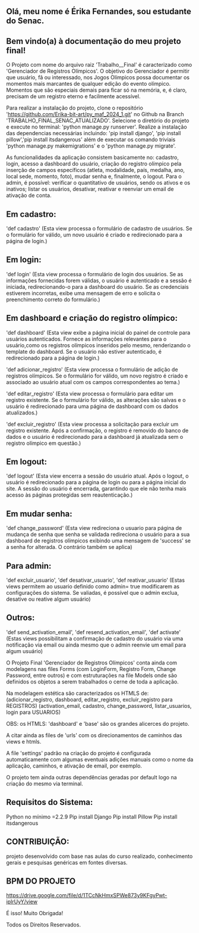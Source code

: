 ## Olá, meu nome é Érika Fernandes, sou estudante do Senac.

## Bem vindo(a) à documentação do meu projeto final!

O Projeto com nome do arquivo raiz 'Trabalho__Final' é caracterizado como 'Gerenciador de Registros Olímpicos'. 
O objetivo do Gerenciador é permitir que usuário, fã ou interessado, nos Jogos Olímpicos possa documentar os momentos mais 
marcantes de qualquer edição do evento olímpico. Momentos que são especiais demais para ficar só na memória, e, é claro,
precisam de um registro eterno e facilmente acessível.

Para realizar a instalação do projeto, clone o repositório 'https://github.com/Erika-bit-art/py_maf_2024_1.git' 
no Github na Branch 'TRABALHO_FINAL_SENAC_ATUALIZADO'. Selecione o diretório do projeto e execute no terminal:
'python manage.py runserver'. Realize a instalação das dependencias necessárias incluindo: 'pip install django', 
'pip install pillow','pip install itsdangerous' além de executar os comando triviais 'python manage.py makemigrations' 
e o 'python manage.py migrate'.

As funcionalidades da aplicação consistem basicamente no: cadastro, login, acesso a dashboard do usuário, criação do 
registro olímpico pela inserção de campos específicos (atleta, modalidade, país, medalha, ano, local sede, momento, foto), 
mudar senha e, finalmente, o logout. Para o admin, é possível: verificar o quantitativo de usuários, sendo os ativos
e os inativos; listar os usuários, desativar, reativar e reenviar um email de ativação de conta. 

## Em cadastro: 
'def cadastro' 
(Esta view processa o formulário de cadastro de usuários. 
Se o formulário for válido, um novo usuário é criado e redirecionado para a página de login.)

## Em login: 
'def login'
(Esta view processa o formulário de login dos usuários. Se as informações fornecidas forem válidas, o usuário é
autenticado e a sessão é iniciada, redirecionando-o para a dashboard do usuário. Se as credenciais estiverem incorretas, 
exibe uma mensagem de erro e solicita o preenchimento correto do formulário.)

## Em dashboard e criação do registro olímpico:

'def dashboard'
(Esta view exibe a página inicial do painel de controle para usuários autenticados. Fornece as informações 
relevantes para o usuário,como os registros olímpicos inseridos pelo mesmo, renderizando o template do dashboard. 
Se o usuário não estiver autenticado, é redirecionado para a página de login.)

'def adicionar_registro'
(Esta view processa o formulário de adição de registros olímpicos. Se o formulário for válido, 
um novo registro é criado e associado ao usuário atual com os campos correspondentes ao tema.)

'def editar_registro'
(Esta view processa o formulário para editar um registro existente. Se o formulário for válido, as alterações são salvas 
e o usuário é redirecionado para uma página de dashboard com os dados atualizados.)

'def excluir_registro'
(Esta view processa a solicitação para excluir um registro existente. Após a confirmação, o registro é removido do banco 
de dados e o usuário é redirecionado para a dashboard já atualizada sem o registro olímpico em questão.)

## Em logout:

'def logout'
(Esta view encerra a sessão do usuário atual. Após o logout, o usuário é redirecionado para a página de login ou para a 
página inicial do site. A sessão do usuário é encerrada, garantindo que ele não tenha mais acesso às páginas 
protegidas sem reautenticação.)

## Em mudar senha:
'def change_password'
(Esta view redireciona o usuario para página de mudança de senha que senha se validada redireciona o usuário para a sua
dashboard de registros olímpicos exibindo uma mensagem de 'success' se a senha for alterada. O contrário também se aplica)

## Para admin:
'def excluir_usuario', 'def desativar_usuario', 'def reativar_usuario'
(Estas views permitem ao usuario definido como admin= true modificarem as configurações do sistema. Se valiadas, é possível
que o admin exclua, desative ou reative algum usuário)

## Outros:
'def send_activation_email', 'def resend_activation_email', 'def activate'
(Estas views possibilitam a confirmação de cadastro do usuário via uma notificação via email ou ainda mesmo que o admin
reenvie um email para algum usuário)

O Projeto Final 'Gerenciador de Registros Olímpicos' conta ainda com modelagens nas files Forms (com LoginForm, Registro
Form, Change Password, entre outros) e com estruturações na file Models onde são definidos os objetos a serem trabalhados
o cerne de toda a aplicação.

Na modelagem estética são caracterizados os HTMLS de:
(adicionar_registro, dashboard, editar_registro, excluir_registro para REGISTROS)
(activation_email, cadastro, change_password, listar_usuarios, login para USUARIOS)

OBS: os HTMLS: 'dashboard' e 'base' são os grandes alicerces do projeto.

A citar ainda as files de 'urls' com os direcionamentos de caminhos das views e htmls.

A file 'settings' padrão na criação do projeto é configurada automaticamente com algumas eventuais adições manuais como
o nome da aplicação, caminhos, e ativação de email, por exemplo.

O projeto tem ainda outras dependências geradas por default logo na criação do mesmo via terminal.

## Requisitos do Sistema:

Python no mínimo =2.2.9
Pip install Django
Pip install Pillow
Pip install itsdangerous

## CONTRIBUIÇÃO: 
projeto desenvolvido com base nas aulas do curso realizado, conhecimento gerais e pesquisas genéricas em fontes diversas.

## BPM DO PROJETO
https://drive.google.com/file/d/1TCcNkHmxSPWe873y9KFgyPwt-ipIrUyY/view

É isso! Muito Obrigada!

Todos os Direitos Reservados.







